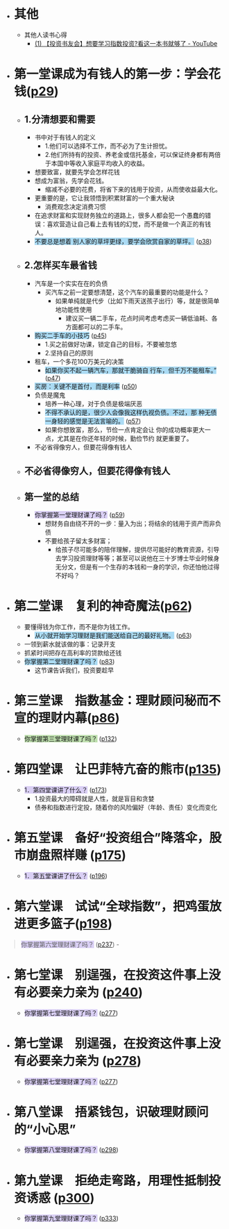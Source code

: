  - # 其他
	- 其他人读书心得
		- [(1) 【投资书友会】想要学习指数投资?看这一本书就够了 - YouTube](https://www.youtube.com/watch?v=YpqUQDKurRA)
- # 第一堂课成为有钱人的第一步：学会花钱([p29](zotero://open-pdf/library/items/IMRIH6BA?page=29&annotation=R9PDB9KX))
	- ## 1.分清想要和需要
		- 书中对于有钱人的定义
			- 1.他们可以选择不工作，而不必为了生计担忧。
			- 2.他们所持有的投资、养老金或信托基金，可以保证终身都有两倍于本国中等收入家庭平均收入的收益。
		- 想要致富，就要先学会怎样花钱
		- 想成为富翁，先学会花钱。
			- 缩减不必要的花费，将省下来的钱用于投资，从而使收益最大化。
		- 更重要的是，它让我领悟到积累财富的一个重大秘诀
			- 消费观念决定消费习惯
		- 在追求财富和实现财务独立的道路上，很多人都会犯一个愚蠢的错误：喜欢营造让自己看上去有钱的幻觉，而不是做一个真正的有钱人。
		-  <span class="highlight" style="background-color: #2ea8e565">不要总是想着 别人家的草坪更绿，要学会欣赏自家的草坪。</span> ([p38](zotero://open-pdf/library/items/IMRIH6BA?page=38&annotation=FUS6JFQN))
	- ## 2.怎样买车最省钱
		- 汽车是一个实实在在的负债
			- 买汽车之前一定要想清楚，这个汽车的最重要的功能是什么？
				- 如果单纯就是代步（比如下雨天送孩子出行）等，就是很简单地功能性使用
					- 建议买一辆二手车，花点时间考虑考虑买一辆低油耗、各方面都可以的二手车。
		- <span class="highlight" style="background-color: #2ea8e565">购买二手车的小技巧</span> ([p45](zotero://open-pdf/library/items/IMRIH6BA?page=45&annotation=ZVG5AGIK))
			- 1.买之前做好功课，锁定自己的目标，不要被忽悠
			- 2.坚持自己的原则
		- 租车，一个多花100万美元的决策
			-  <span class="highlight" style="background-color: #2ea8e565">如果你买不起一辆汽车，那就干脆骑自 行车，但千万不能租车。”</span> ([p47](zotero://open-pdf/library/items/IMRIH6BA?page=47&annotation=GCQE5PVB))
		-  <span class="highlight" style="background-color: #2ea8e565">买房：关键不是首付，而是利率</span> ([p50](zotero://open-pdf/library/items/IMRIH6BA?page=50&annotation=SVFI6HGZ))
		- 负债是魔鬼
			- 培养一种心理，对于负债是极端厌恶
			- <span class="highlight" style="background-color: #2ea8e565">不得不承认的是，很少人会像我这样仇视负债。不过，那 种无债一身轻的感觉是无法言喻的。</span> ([p57](zotero://open-pdf/library/items/IMRIH6BA?page=57&annotation=GJPG92RJ))
			- 如果你想致富，那么，节俭一点肯定会让 你的成功概率更大一点，尤其是在你还年轻的时候，勤俭节约 就更重要了。
		- 不必省得像穷人，但要花得像有钱人
	- ## 不必省得像穷人，但要花得像有钱人
	- ## 第一堂的总结
		- <span class="highlight" style="background-color: #a28ae565">你掌握第一堂理财课了吗？</span> ([p59](zotero://open-pdf/library/items/IMRIH6BA?page=59&annotation=QXF8ZEKZ))
			- 想财务自由绕不开的一步：量入为出；将结余的钱用于资产而非负债
			- 不要给孩子留太多财富；
				- 给孩子尽可能多的陪伴理解，提供尽可能好的教育资源，引导去学习投资理财等等；甚至可以说他在三十岁博士毕业时候身无分文，但是有一个生存的本钱和一身的学识，你还怕他过得不好吗？
- # 第二堂课　复利的神奇魔法([p62](zotero://open-pdf/library/items/IMRIH6BA?page=62&annotation=DY5Z4M8P))
	- 要懂得钱为你工作，而不是你为钱工作。
		-  <span class="highlight" style="background-color: #2ea8e565">从小就开始学习理财是我们能送给自己的最好礼物。</span> ([p63](zotero://open-pdf/library/items/IMRIH6BA?page=63&annotation=APDFW3IM))
	- 一领到薪水就该做的事：记录开支
	- 抓紧时间把存在高利率的贷款给还钱
	- <span class="highlight" style="background-color: #2ea8e565">你掌握第二堂理财课了吗？</span> ([p83](zotero://open-pdf/library/items/IMRIH6BA?page=83&annotation=KC3MVW9N))
		- 这节课告诉我们，投资要趁早
- # 第三堂课　指数基金：理财顾问秘而不宣的理财内幕([p86](zotero://open-pdf/library/items/IMRIH6BA?page=86&annotation=VS8SNVEI))
	- <span class="highlight" style="background-color: #5fb23665">你掌握第三堂理财课了吗？</span> ([p132](zotero://open-pdf/library/items/IMRIH6BA?page=132&annotation=TSDAHKRJ))
- # 第四堂课　让巴菲特亢奋的熊市([p135](zotero://open-pdf/library/items/IMRIH6BA?page=135&annotation=JXP2XGUV))
	- <span class="highlight" style="background-color: #a28ae565">1．第四堂课讲了什么？</span> ([p173](zotero://open-pdf/library/items/IMRIH6BA?page=173&annotation=SLJCAKJA))
		- 1.投资最大的障碍就是人性，就是盲目和贪婪
		- 债券和指数进行定投，随着你的风险偏好（年龄、责任）变化而变化
- # 第五堂课　备好“投资组合”降落伞，股市崩盘照样赚 ([p175](zotero://open-pdf/library/items/IMRIH6BA?page=175&annotation=B3LK7M93))
	-  <span class="highlight" style="background-color: #a28ae565">1．第五堂课讲了什么？</span> ([p196](zotero://open-pdf/library/items/IMRIH6BA?page=196&annotation=4EFULAYN))
- # 第六堂课　试试“全球指数”，把鸡蛋放进更多篮子([p198](zotero://open-pdf/library/items/IMRIH6BA?page=198&annotation=9WQR7JGN))
> <span class="highlight" style="background-color: #a28ae565">你掌握第六堂理财课了吗？</span> ([p237](zotero://open-pdf/library/items/IMRIH6BA?page=237&annotation=WNA4DLMA))
	- 
- # 第七堂课　别逞强，在投资这件事上没有必要亲力亲为 ([p240](zotero://open-pdf/library/items/IMRIH6BA?page=240&annotation=VFVJ6NK5))
	- <span class="highlight" style="background-color: #a28ae565">你掌握第七堂理财课了吗？</span> ([p277](zotero://open-pdf/library/items/IMRIH6BA?page=277&annotation=CBT63SLE))
- # 第七堂课　别逞强，在投资这件事上没有必要亲力亲为 ([p278](zotero://open-pdf/library/items/IMRIH6BA?page=278&annotation=WIQDGY6T))
	- <span class="highlight" style="background-color: #a28ae565">你掌握第七堂理财课了吗？</span> ([p277](zotero://open-pdf/library/items/IMRIH6BA?page=277&annotation=CBT63SLE))
- # 第八堂课　捂紧钱包，识破理财顾问的“小心思”
	- <span class="highlight" style="background-color: #a28ae565">你掌握第八堂理财课了吗？</span> ([p298](zotero://open-pdf/library/items/IMRIH6BA?page=298&annotation=WK3JXJ4Z))
- # 第九堂课　拒绝走弯路，用理性抵制投资诱惑 ([p300](zotero://open-pdf/library/items/IMRIH6BA?page=300&annotation=8CGNJEK2))
	- <span class="highlight" style="background-color: #a28ae565">你掌握第九堂理财课了吗？</span> ([p333](zotero://open-pdf/library/items/IMRIH6BA?page=333&annotation=G67QXKYK))